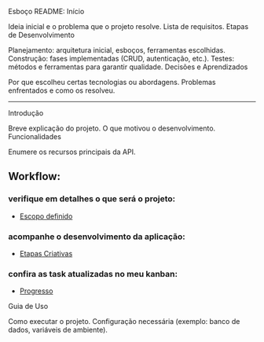 Esboço README:
Início

Ideia inicial e o problema que o projeto resolve. Lista de requisitos. Etapas de Desenvolvimento

Planejamento: arquitetura inicial, esboços, ferramentas escolhidas. Construção: fases implementadas (CRUD, autenticação, etc.). Testes: métodos e ferramentas para garantir qualidade. Decisões e Aprendizados

Por que escolheu certas tecnologias ou abordagens. Problemas enfrentados e como os resolveu.

-------

Introdução

Breve explicação do projeto.
O que motivou o desenvolvimento.
Funcionalidades

Enumere os recursos principais da API.

## Workflow:
### verifique em detalhes o que será o projeto:
- [Escopo definido](escopo.md)
  
### acompanhe o desenvolvimento da aplicação: 
- [Etapas Criativas](workflow.md)
  
### confira as task atualizadas no meu kanban:
- [Progresso](https://trello.com/b/4l3x0DfE)
  
Guia de Uso

Como executar o projeto.
Configuração necessária (exemplo: banco de dados, variáveis de ambiente).
